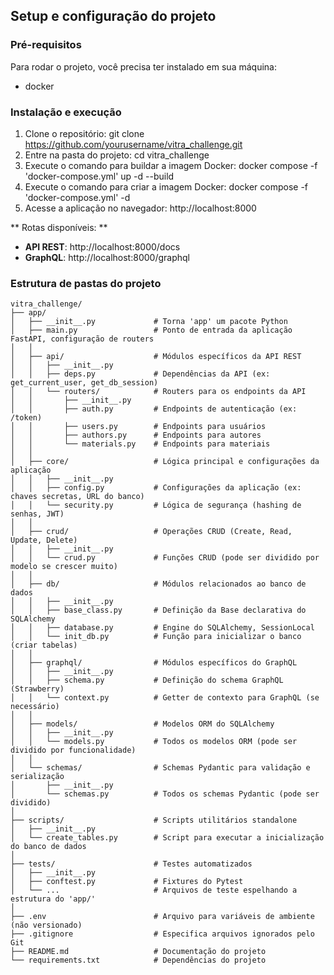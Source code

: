 ## Setup e configuração do projeto

### Pré-requisitos
Para rodar o projeto, você precisa ter instalado em sua máquina:
- docker

### Instalação e execução
1. Clone o repositório:    git clone https://github.com/yourusername/vitra_challenge.git
2. Entre na pasta do projeto: cd vitra_challenge
3. Execute o comando para buildar a imagem Docker: docker compose -f 'docker-compose.yml' up -d --build
3. Execute o comando para criar a imagem Docker: docker compose -f 'docker-compose.yml' -d
4. Acesse a aplicação no navegador: http://localhost:8000

** Rotas disponíveis: **
- **API REST**: http://localhost:8000/docs
- **GraphQL**: http://localhost:8000/graphql

### Estrutura de pastas do projeto
```
vitra_challenge/
├── app/
│   ├── __init__.py             # Torna 'app' um pacote Python
│   ├── main.py                 # Ponto de entrada da aplicação FastAPI, configuração de routers
│   │
│   ├── api/                    # Módulos específicos da API REST
│   │   ├── __init__.py
│   │   ├── deps.py             # Dependências da API (ex: get_current_user, get_db_session)
│   │   └── routers/            # Routers para os endpoints da API
│   │       ├── __init__.py
│   │       ├── auth.py         # Endpoints de autenticação (ex: /token)
│   │       ├── users.py        # Endpoints para usuários
│   │       ├── authors.py      # Endpoints para autores
│   │       └── materials.py    # Endpoints para materiais
│   │
│   ├── core/                   # Lógica principal e configurações da aplicação
│   │   ├── __init__.py
│   │   ├── config.py           # Configurações da aplicação (ex: chaves secretas, URL do banco)
│   │   └── security.py         # Lógica de segurança (hashing de senhas, JWT)
│   │
│   ├── crud/                   # Operações CRUD (Create, Read, Update, Delete)
│   │   ├── __init__.py
│   │   └── crud.py             # Funções CRUD (pode ser dividido por modelo se crescer muito)
│   │
│   ├── db/                     # Módulos relacionados ao banco de dados
│   │   ├── __init__.py
│   │   ├── base_class.py       # Definição da Base declarativa do SQLAlchemy
│   │   ├── database.py         # Engine do SQLAlchemy, SessionLocal
│   │   └── init_db.py          # Função para inicializar o banco (criar tabelas)
│   │
│   ├── graphql/                # Módulos específicos do GraphQL
│   │   ├── __init__.py
│   │   ├── schema.py           # Definição do schema GraphQL (Strawberry)
│   │   └── context.py          # Getter de contexto para GraphQL (se necessário)
│   │
│   ├── models/                 # Modelos ORM do SQLAlchemy
│   │   ├── __init__.py
│   │   └── models.py           # Todos os modelos ORM (pode ser dividido por funcionalidade)
│   │
│   └── schemas/                # Schemas Pydantic para validação e serialização
│       ├── __init__.py
│       └── schemas.py          # Todos os schemas Pydantic (pode ser dividido)
│
├── scripts/                    # Scripts utilitários standalone
│   ├── __init__.py
│   └── create_tables.py        # Script para executar a inicialização do banco de dados
│
├── tests/                      # Testes automatizados
│   ├── __init__.py
│   ├── conftest.py             # Fixtures do Pytest
│   └── ...                     # Arquivos de teste espelhando a estrutura do 'app/'
│
├── .env                        # Arquivo para variáveis de ambiente (não versionado)
├── .gitignore                  # Especifica arquivos ignorados pelo Git
├── README.md                   # Documentação do projeto
└── requirements.txt            # Dependências do projeto
```
